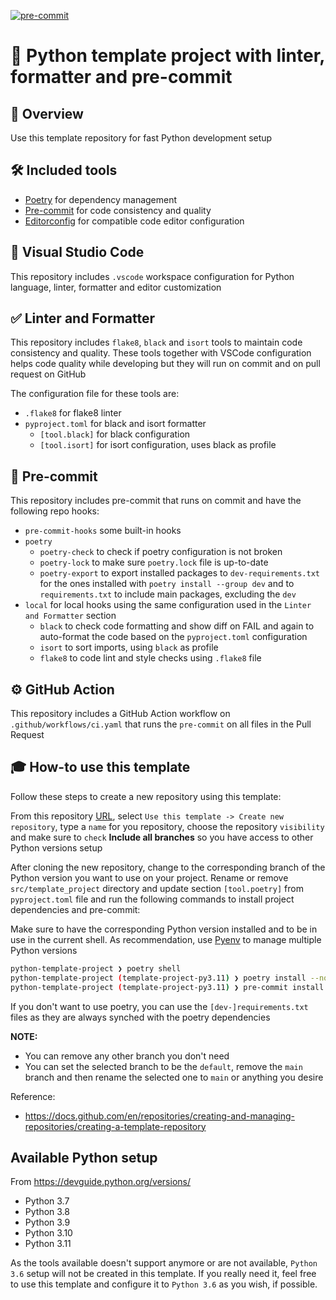 [![pre-commit](https://img.shields.io/badge/pre--commit-enabled-brightgreen?logo=pre-commit)](https://github.com/pre-commit/pre-commit)

# 🐍 Python template project with linter, formatter and pre-commit

## 🔎 Overview

Use this template repository for fast Python development setup

## 🛠️ Included tools

-   [Poetry](https://python-poetry.org/) for dependency management
-   [Pre-commit](https://pre-commit.com/) for code consistency and quality
-   [Editorconfig](https://editorconfig.org/) for compatible code editor configuration

## 📝 Visual Studio Code

This repository includes `.vscode` workspace configuration for Python language, linter, formatter and editor customization

## ✅ Linter and Formatter

This repository includes `flake8`, `black` and `isort` tools to maintain code consistency and quality. These tools together with VSCode configuration helps code quality while developing but they will run on commit and on pull request on GitHub

The configuration file for these tools are:

-   `.flake8` for flake8 linter
-   `pyproject.toml` for black and isort formatter
    -   `[tool.black]` for black configuration
    -   `[tool.isort]` for isort configuration, uses black as profile

## 🤖 Pre-commit

This repository includes pre-commit that runs on commit and have the following repo hooks:

-   `pre-commit-hooks` some built-in hooks
-   `poetry`
    -   `poetry-check` to check if poetry configuration is not broken
    -   `poetry-lock` to make sure `poetry.lock` file is up-to-date
    -   `poetry-export` to export installed packages to `dev-requirements.txt` for the ones installed with `poetry install --group dev` and to `requirements.txt` to include main packages, excluding the `dev`
-   `local` for local hooks using the same configuration used in the `Linter and Formatter` section
    -   `black` to check code formatting and show diff on FAIL and again to auto-format the code based on the `pyproject.toml` configuration
    -   `isort` to sort imports, using `black` as profile
    -   `flake8` to code lint and style checks using `.flake8` file

## ⚙️ GitHub Action

This repository includes a GitHub Action workflow on `.github/workflows/ci.yaml` that runs the `pre-commit` on all files in the Pull Request

## 🎓 How-to use this template

Follow these steps to create a new repository using this template:

From this repository [URL](https://github.com/ltsuda/python-template-project), select `Use this template -> Create new repository`, type a `name` for you repository, choose the repository `visibility` and make sure to `check` **Include all branches** so you have access to other Python versions setup

After cloning the new repository, change to the corresponding branch of the Python version you want to use on your project. Rename or remove `src/template_project` directory and update section `[tool.poetry]` from `pyproject.toml` file and run the following commands to install project dependencies and pre-commit:

Make sure to have the corresponding Python version installed and to be in use in the current shell. As recommendation, use [Pyenv](https://github.com/pyenv/pyenv) to manage multiple Python versions

```bash
python-template-project ❯ poetry shell
python-template-project (template-project-py3.11) ❯ poetry install --no-root
python-template-project (template-project-py3.11) ❯ pre-commit install
```

If you don't want to use poetry, you can use the `[dev-]requirements.txt` files as they are always synched with the poetry dependencies

**NOTE:**
-   You can remove any other branch you don't need
-   You can set the selected branch to be the `default`, remove the `main` branch and then rename the selected one to `main` or anything you desire

Reference:
-   https://docs.github.com/en/repositories/creating-and-managing-repositories/creating-a-template-repository

## Available Python setup

From https://devguide.python.org/versions/

-   Python 3.7
-   Python 3.8
-   Python 3.9
-   Python 3.10
-   Python 3.11

As the tools available doesn't support anymore or are not available, `Python 3.6` setup will not be created in this template. If you really need it, feel free to use this template and configure it to `Python 3.6` as you wish, if possible.

